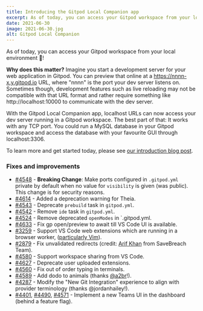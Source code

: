 ```yaml
---
title: Introducing the Gitpod Local Companion app
excerpt: As of today, you can access your Gitpod workspace from your local environment 🎉!
date: 2021-06-30
image: 2021-06-30.jpg
alt: Gitpod Local Companion
---
```


<script>
  import Contributors from "$lib/components/changelog/contributors.svelte";
</script>

As of today, you can access your Gitpod workspace from your local environment 🎉!

**Why does this matter?**
Imagine you start a development server for your web application in Gitpod. You can preview that online at a https://nnnn-x.y.gitpod.io URL, where "nnnn" is the port your dev server listens on. Sometimes though, development features such as live reloading may not be compatible with that URL format and rather require something like http://localhost:10000 to communicate with the dev server.

With the Gitpod Local Companion app, localhost URLs can now access your dev server running in a Gitpod workspace. The best part of that: It works with any TCP port. You could run a MySQL database in your Gitpod workspace and access the database with your favourite GUI through localhost:3306.

To learn more and get started today, please see [our introduction blog post](/blog/local-app).

### Fixes and improvements

- [#4548](https://github.com/gitpod-io/gitpod/pull/4548) - **Breaking Change**: Make ports configured in `.gitpod.yml` private by default when no value for `visibility` is given (was public). This change is for security reasons.
- [#4614](https://github.com/gitpod-io/gitpod/pull/4614) - Added a deprecation warning for Theia.
- [#4543](https://github.com/gitpod-io/gitpod/pull/4543) - Deprecate `prebuild` task in `gitpod.yml`.
- [#4542](https://github.com/gitpod-io/gitpod/pull/4542) - Remove `ide` task in `gitpod.yml`.
- [#4524](https://github.com/gitpod-io/gitpod/pull/4524) - Remove deprecated `openModes` in `.gitpod.yml.
- [#4633](https://github.com/gitpod-io/gitpod/pull/4633) - Fix gp open/preview to await till VS Code UI is available.
- [#3259](https://github.com/gitpod-io/gitpod/issues/3259) - Support VS Code web extensions which are running in a browser worker, ([particularly Vim](https://github.com/gitpod-io/gitpod/issues/3259#issuecomment-864355629)).
- [#2879](https://github.com/gitpod-io/gitpod/pull/2879) - Fix unvalidated redirects (credit: [Arif Khan](https://twitter.com/payloadartist) from SaveBreach Team).
- [#4580](https://github.com/gitpod-io/gitpod/pull/4580) - Support workspace sharing from VS Code.
- [#4627](https://github.com/gitpod-io/gitpod/pull/4627) - Deprecate user uploaded extensions.
- [#4560](https://github.com/gitpod-io/gitpod/pull/4560) - Fix out of order typing in terminals.
- [#4589](https://github.com/gitpod-io/gitpod/pull/4589) - Add dodo to animals (thanks [@a2br](https://github.com/a2br)!).
- [#4287](https://github.com/gitpod-io/gitpod/pull/4287) - Modify the "New Git Integration" experience to align with provider terminology (thanks @jordanhailey!).
- [#4401](https://github.com/gitpod-io/gitpod/pull/4401), [#4490](https://github.com/gitpod-io/gitpod/pull/4490), [#4571](https://github.com/gitpod-io/gitpod/pull/4571) - Implement a new Teams UI in the dashboard (behind a feature flag).

<p><Contributors usernames="akosyakov,csweichel,rl-gitpod,jordanhailey,gtsiolis,corneliusludmann,meysholdt,JanKoehnlein,jankeromnes,svenefftinge,gtsiolis,AlexTugarev" /></p>

